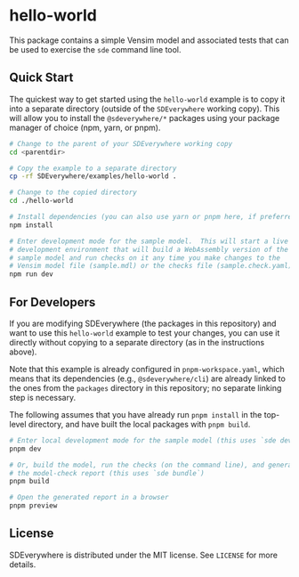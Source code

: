 # hello-world

This package contains a simple Vensim model and associated tests that can be
used to exercise the `sde` command line tool.

## Quick Start

The quickest way to get started using the `hello-world` example is to copy
it into a separate directory (outside of the `SDEverywhere` working copy).
This will allow you to install the `@sdeverywhere/*` packages using your
package manager of choice (npm, yarn, or pnpm).

```sh
# Change to the parent of your SDEverywhere working copy
cd <parentdir>

# Copy the example to a separate directory
cp -rf SDEverywhere/examples/hello-world .

# Change to the copied directory
cd ./hello-world

# Install dependencies (you can also use yarn or pnpm here, if preferred)
npm install

# Enter development mode for the sample model.  This will start a live
# development environment that will build a WebAssembly version of the
# sample model and run checks on it any time you make changes to the
# Vensim model file (sample.mdl) or the checks file (sample.check.yaml).
npm run dev
```

## For Developers

If you are modifying SDEverywhere (the packages in this repository) and want
to use this `hello-world` example to test your changes, you can use it directly
without copying to a separate directory (as in the instructions above).

Note that this example is already configured in `pnpm-workspace.yaml`, which
means that its dependencies (e.g., `@sdeverywhere/cli`) are already linked to
the ones from the `packages` directory in this repository; no separate linking
step is necessary.

The following assumes that you have already run `pnpm install` in the top-level
directory, and have built the local packages with `pnpm build`.

```sh
# Enter local development mode for the sample model (this uses `sde dev`)
pnpm dev

# Or, build the model, run the checks (on the command line), and generate
# the model-check report (this uses `sde bundle`)
pnpm build

# Open the generated report in a browser
pnpm preview
```

## License

SDEverywhere is distributed under the MIT license. See `LICENSE` for more details.
